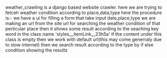 weather_crawling is a django based website crawler.
here we are trying to fetceh weather condition according to place,data,type
here the procedure is:-
we have a ui for filling a form that take input date,place,type
we are making an url from the site url for searching the weather condition of that perticular place
then it shows some result according to the seaching key word in the class name 'styles__itemLink__23h5a'
if the content under this class is empty then we work with default url(this may come generraly due to slow internet)
then we search result according to the type by if else condition
showing the results

